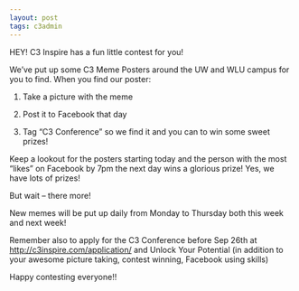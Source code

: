 ```yaml
---
layout: post
tags: c3admin
---
```

HEY! C3 Inspire has a fun little contest for you!

We’ve put up some C3 Meme Posters around the UW and WLU campus for you to find. When you find our poster:

1. Take a picture with the meme

2. Post it to Facebook that day

3. Tag “C3 Conference” so we find it  and you can to win some sweet prizes!

Keep a lookout for the posters starting today and the person with the most “likes” on Facebook by 7pm the next day wins a glorious prize! Yes, we have lots of prizes!

But wait – there more!

New memes will be put up daily from Monday to Thursday both this week and next week!  

Remember also to apply for the C3 Conference before Sep 26th at http://c3inspire.com/application/ and Unlock Your Potential (in addition to your awesome picture taking, contest winning, Facebook using skills)

Happy contesting everyone!!
